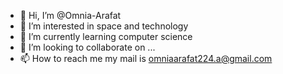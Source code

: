 - 👋 Hi, I’m @Omnia-Arafat
- 👀 I’m interested in space and technology
- 🌱 I’m currently learning computer science
- 💞️ I’m looking to collaborate on ...
- 📫 How to reach me my mail is omniaarafat224.a@gmail.com

<!---
Omnia-Arafat/Omnia-Arafat is a ✨ special ✨ repository because its `README.md` (this file) appears on your GitHub profile.
You can click the Preview link to take a look at your changes.
--->
